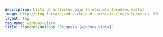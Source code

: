 ```yaml
---
description: Lista de artículos bajo la etiqueta [windows vista]
image: http://blog-luisalejandro.rhcloud.com/static/img/site/mstile-310x310.png
layout: tag
tag_name: windows-vista
title: !!python/unicode 'Etiqueta [windows vista]'
---
```

